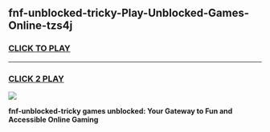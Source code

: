 
## fnf-unblocked-tricky-Play-Unblocked-Games-Online-tzs4j
<h3>
<a href="https://premium76.site?title=fnf-unblocked-tricky&ref=25A">CLICK TO PLAY</a></h3>
<hr>

<h3>
<a href="https://premium76.site?title=fnf-unblocked-tricky&ref=25A">CLICK 2 PLAY</a>
  
</h3>

<a href="https://premium76.site?title=fnf-unblocked-tricky&ref=25A"><img src="https://clearcache.store/games.png"></a>


**fnf-unblocked-tricky games unblocked: Your Gateway to Fun and Accessible Online Gaming**
